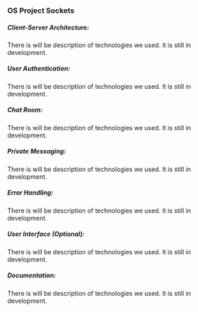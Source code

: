### OS Project Sockets

##### Client-Server Architecture:
There is will be description of technologies we used. It is still in development.

##### User Authentication:
There is will be description of technologies we used. It is still in development.

##### Chat Room:
There is will be description of technologies we used. It is still in development.

##### Private Messaging:
There is will be description of technologies we used. It is still in development.

##### Error Handling:
There is will be description of technologies we used. It is still in development.

##### User Interface (Optional):
There is will be description of technologies we used. It is still in development.

##### Documentation:
There is will be description of technologies we used. It is still in development.
